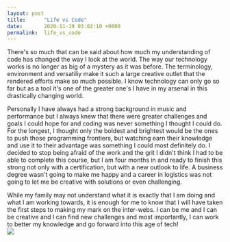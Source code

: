 ```yaml
---
layout: post
title:      "Life vs Code"
date:       2020-11-19 03:02:10 +0000
permalink:  life_vs_code
---
```



There's so much that can be said about how much my understanding of code has changed the way I look at the world. The way our technology works is no longer as big of a mystery as it was before. The terminology, environment and versatiliy make it such a large creative outlet that the rendered efforts make so much possible. I know technology can only go so far but as a tool it's one of the greater one's I have in my arsenal in this drastically changing world.<br>

Personally I have always had a strong background in music and performance but I always knew that there were greater challenges and goals I could hope for and coding was never something I thought I could do. For the longest, I thought only the boldest and brightest would be the ones to push those programming frontiers, but watching earn their knowledge and use it to their advantage was something I could most definitely do. I decided to stop being afraid of the work and the grit I didn't think I had to be able to complete this course, but I am four months in and ready to finish this strong not only with a certification, but with a new outlook to life. A business degree wasn't going to make me happy and a career in logistics was not going to let me be creative with solutions or even challenging. <br>

While my family may not understand what it is exactly that I am doing and what I am working towards, it is enough for me to know that I will have taken the first steps to making my mark on the inter-webs. I can be me and I can be creative and I can find new challenges and most importantly, I can work to better my knowledge and go forward into this age of tech!<br>![](https://scontent-dfw5-1.xx.fbcdn.net/v/t1.0-9/124168339_5242082529150549_8716806408019154718_o.jpg?_nc_cat=111&ccb=2&_nc_sid=a4a2d7&_nc_ohc=3LVeQCt1uN4AX9NR9Lz&_nc_ht=scontent-dfw5-1.xx&oh=96c116c70f921551cf72a28a159508b0&oe=5FD9AD27)


